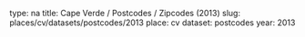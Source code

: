 type: na
title: Cape Verde / Postcodes / Zipcodes (2013)
slug: places/cv/datasets/postcodes/2013
place: cv
dataset: postcodes
year: 2013
